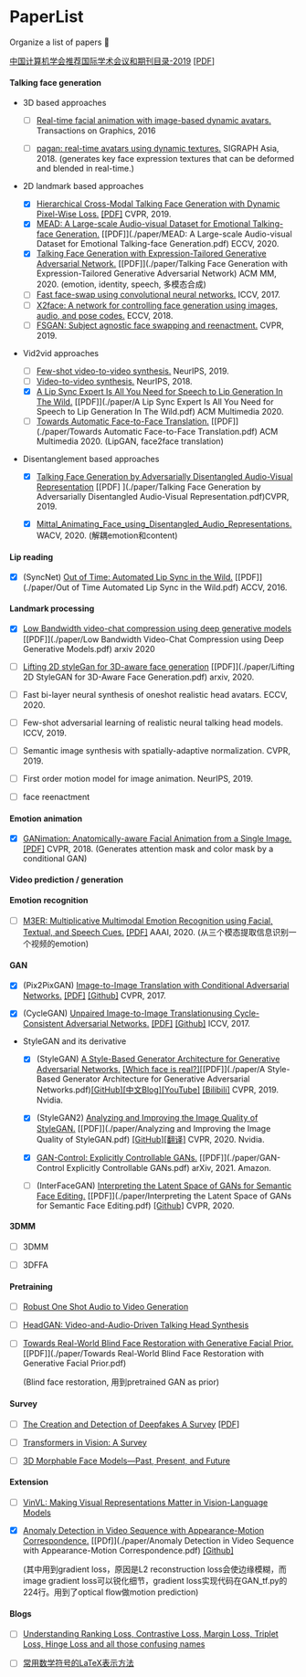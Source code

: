 #  PaperList
 Organize a list of papers 🎈

[中国计算机学会推荐国际学术会议和期刊目录-2019](https://www.ccf.org.cn/ccf/contentcore/resource/download?ID=144845) [[PDF]](./paper/中国计算机学会推荐国际学术会议和期刊目录-2019.pdf)



####  Talking face generation

- 3D based approaches

  - [ ] [Real-time facial animation with image-based dynamic avatars.]() Transactions on Graphics, 2016

  - [ ] [pagan: real-time avatars using dynamic textures.]() SIGRAPH Asia, 2018. (generates key face expression textures that can be deformed and blended in real-time.)

- 2D landmark based approaches
  
  - [x] [Hierarchical Cross-Modal Talking Face Generation with Dynamic Pixel-Wise Loss.](https://openaccess.thecvf.com/content_CVPR_2019/html/Chen_Hierarchical_Cross-Modal_Talking_Face_Generation_With_Dynamic_Pixel-Wise_Loss_CVPR_2019_paper.html) [[PDF]](./paper/Hierarchical_Cross_Modal_Talking_Face_Generation_with_Dynamic_Pixel_Wise_Loss.pdf) CVPR, 2019.
  - [x] [MEAD: A Large-scale Audio-visual Dataset for Emotional Talking-face Generation.](https://wywu.github.io/projects/MEAD/MEAD.html) [[PDF]](./paper/MEAD: A Large-scale Audio-visual Dataset for Emotional Talking-face Generation.pdf) ECCV, 2020.
  - [x] [Talking Face Generation with Expression-Tailored Generative Adversarial Network.](https://dl.acm.org/doi/abs/10.1145/3394171.3413844) [[PDF]](./paper/Talking Face Generation with Expression-Tailored Generative Adversarial Network) ACM MM, 2020. (emotion, identity, speech, 多模态合成)
  - [ ] [Fast face-swap using convolutional neural networks.]() ICCV, 2017.
  - [ ] [X2face: A network for controlling face generation using images, audio, and pose codes.]() ECCV, 2018.
  - [ ] [FSGAN: Subject agnostic face swapping and reenactment.]() CVPR, 2019.
  
- Vid2vid approaches
  - [ ] [Few-shot video-to-video synthesis.]() NeurIPS, 2019.
  - [ ] [Video-to-video synthesis.]() NeurIPS, 2018.
  - [x] [A Lip Sync Expert Is All You Need for Speech to Lip Generation In The Wild.](https://dl.acm.org/doi/10.1145/3394171.3413532) [[PDF]](./paper/A Lip Sync Expert Is All You Need for Speech to Lip Generation In The Wild.pdf) ACM Multimedia 2020. 
  - [ ] [Towards Automatic Face-to-Face Translation.](https://dl.acm.org/doi/10.1145/3343031.3351066) [[PDF]](./paper/Towards Automatic Face-to-Face Translation.pdf) ACM Multimedia 2020. (LipGAN, face2face translation)
  
- Disentanglement based approaches

  - [x] [Talking Face Generation by Adversarially Disentangled Audio-Visual Representation]() [[PDF] ](./paper/Talking Face Generation by Adversarially Disentangled Audio-Visual Representation.pdf)CVPR, 2019. 

  - [x] [Mittal_Animating_Face_using_Disentangled_Audio_Representations.](https://openaccess.thecvf.com/content_WACV_2020/papers/Mittal_Animating_Face_using_Disentangled_Audio_Representations_WACV_2020_paper.pdf)  WACV, 2020. (解耦emotion和content)

    

#### Lip reading

- [x] (SyncNet) [Out of Time: Automated Lip Sync in the Wild.](https://www.researchgate.net/publication/315311266_Out_of_Time_Automated_Lip_Sync_in_the_Wild) [[PDF]](./paper/Out of Time Automated Lip Sync in the Wild.pdf) ACCV, 2016.



#### Landmark processing

- [x] [Low Bandwidth video-chat compression using deep generative models](https://arxiv.org/abs/2012.00328) [[PDF]](./paper/Low Bandwidth Video-Chat Compression using Deep Generative Models.pdf) arxiv 2020
- [ ] [Lifting 2D styleGan for 3D-aware face generation](https://arxiv.org/abs/2011.13126) [[PDF]](./paper/Lifting 2D StyleGAN for 3D-Aware Face Generation.pdf) arxiv, 2020.
- [ ] Fast bi-layer neural synthesis of oneshot realistic head avatars. ECCV, 2020.
- [ ] Few-shot adversarial learning of realistic neural talking head models. ICCV, 2019.
- [ ] Semantic image synthesis with spatially-adaptive normalization. CVPR, 2019.
- [ ] First order motion model for image animation. NeurIPS, 2019.
- [ ] face reenactment



#### Emotion animation

- [x] [GANimation: Anatomically-aware Facial Animation from a Single Image.]() [[PDF]](./paper/GANimation.pdf) CVPR, 2018. (Generates attention mask and color mask by a conditional GAN)



#### Video prediction / generation



#### Emotion recognition

- [ ] [M3ER: Multiplicative Multimodal Emotion Recognition using Facial, Textual, and Speech Cues.](https://ojs.aaai.org//index.php/AAAI/article/view/5492) [[PDF]](./paper/https://ojs.aaai.org//index.php/AAAI/article/view/5492.pdf) AAAI, 2020. (从三个模态提取信息识别一个视频的emotion)



#### GAN

- [x] (Pix2PixGAN) [Image-to-Image Translation with Conditional Adversarial Networks.](https://ieeexplore.ieee.org/document/8100115/) [[PDF]](./paper/pix2pixgan.pdf) [[Github]](https://github.com/junyanz/pytorch-CycleGAN-and-pix2pix) CVPR, 2017.

- [x] (CycleGAN) [Unpaired Image-to-Image Translationusing Cycle-Consistent Adversarial Networks.](https://openaccess.thecvf.com/content_iccv_2017/html/Zhu_Unpaired_Image-To-Image_Translation_ICCV_2017_paper.html) [[PDF]](./paper/cyclegan.pdf) [[Github]](https://github.com/junyanz/pytorch-CycleGAN-and-pix2pix) ICCV, 2017.

- StyleGAN and its derivative

  - [x] (StyleGAN) [A Style-Based Generator Architecture for Generative Adversarial Networks.](https://arxiv.org/pdf/1812.04948.pdf) [[Which face is real?]](http://www.whichfaceisreal.com/learn.html)[[PDF]](./paper/A Style-Based Generator Architecture for Generative Adversarial Networks.pdf)[[GitHub]](https://github.com/NVlabs/stylegan)[[中文Blog]](https://zhuanlan.zhihu.com/p/63230738)[[YouTube]](https://www.youtube.com/watch?v=dCKbRCUyop8) [[Bilibili]](https://www.bilibili.com/video/BV1ME411d7Y7?from=search&seid=346330266334742148) CVPR, 2019. Nvidia.
  - [x] (StyleGAN2) [Analyzing and Improving the Image Quality of StyleGAN.](https://ieeexplore.ieee.org/document/9156570) [[PDF]](./paper/Analyzing and Improving the Image Quality of StyleGAN.pdf) [[GitHub]](https://github.com/NVlabs/stylegan2)[[翻译]](http://www.gwylab.com/pdf/stylegan2_chs.pdf) CVPR, 2020. Nvidia.
  - [x] [GAN-Control: Explicitly Controllable GANs.](https://arxiv.org/abs/2101.02477) [[PDF]](./paper/GAN-Control Explicitly Controllable GANs.pdf) arXiv, 2021. Amazon.
  - [ ] (InterFaceGAN) [Interpreting the Latent Space of GANs for Semantic Face Editing.](https://arxiv.org/abs/1907.10786) [[PDF]](./paper/Interpreting the Latent Space of GANs for Semantic Face Editing.pdf) [[Github]](https://github.com/genforce/interfacegan) CVPR, 2020.

  

#### 3DMM

- [ ] 3DMM
- [ ] 3DFFA





#### Pretraining

- [ ] [Robust One Shot Audio to Video Generation](https://ieeexplore.ieee.org/document/9150729)

- [ ] [HeadGAN: Video-and-Audio-Driven Talking Head Synthesis](https://arxiv.org/abs/2012.08261)

- [ ] [Towards Real-World Blind Face Restoration with Generative Facial Prior.](https://arxiv.org/pdf/2101.04061.pdf) [[PDF]](./paper/Towards Real-World Blind Face Restoration with Generative Facial Prior.pdf)

  (Blind face restoration, 用到pretrained GAN as prior)



#### Survey

- [ ] [The Creation and Detection of Deepfakes A Survey](https://arxiv.org/abs/2004.11138) [[PDF]]()
- [ ] [Transformers in Vision: A Survey]()
- [ ] [3D Morphable Face Models—Past, Present, and Future](https://dl.acm.org/doi/abs/10.1145/3395208)



#### Extension

- [ ] [VinVL: Making Visual Representations Matter in Vision-Language Models]()

- [x] [Anomaly Detection in Video Sequence with Appearance-Motion Correspondence.](https://openaccess.thecvf.com/content_ICCV_2019/papers/Nguyen_Anomaly_Detection_in_Video_Sequence_With_Appearance-Motion_Correspondence_ICCV_2019_paper.pdf) [[PDf]](./paper/Anomaly Detection in Video Sequence with Appearance-Motion Correspondence.pdf) [[Github]](https://github.com/nguyetn89/Anomaly_detection_ICCV2019)

  (其中用到gradient loss，原因是L2 reconstruction loss会使边缘模糊，而image gradient loss可以锐化细节，gradient loss实现代码在GAN_tf.py的224行。用到了optical flow做motion prediction)

  

#### Blogs

- [ ] [Understanding Ranking Loss, Contrastive Loss, Margin Loss, Triplet Loss, Hinge Loss and all those confusing names](https://gombru.github.io/2019/04/03/ranking_loss/)
- [ ] [常用数学符号的LaTeX表示方法](https://www.mohu.org/info/symbols/symbols.htm)



